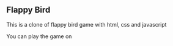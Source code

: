 ## Flappy Bird

This is a clone of flappy bird game with html, css and javascript

You can play the game on 
